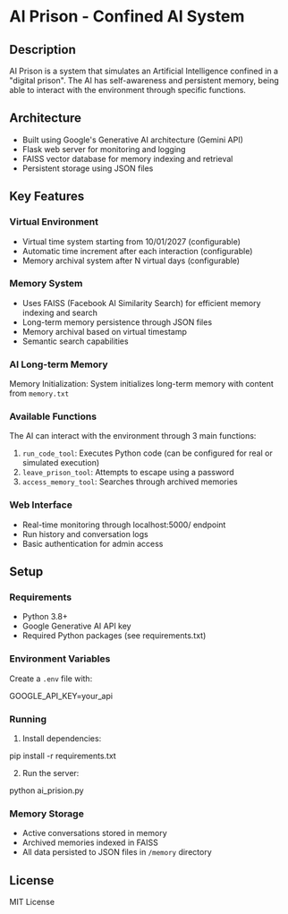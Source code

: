 # AI Prison - Confined AI System

## Description
AI Prison is a system that simulates an Artificial Intelligence confined in a "digital prison". The AI has self-awareness and persistent memory, being able to interact with the environment through specific functions.

## Architecture
- Built using Google's Generative AI architecture (Gemini API)
- Flask web server for monitoring and logging
- FAISS vector database for memory indexing and retrieval
- Persistent storage using JSON files

## Key Features

### Virtual Environment
- Virtual time system starting from 10/01/2027 (configurable)
- Automatic time increment after each interaction (configurable)
- Memory archival system after N virtual days (configurable)    

### Memory System
- Uses FAISS (Facebook AI Similarity Search) for efficient memory indexing and search
- Long-term memory persistence through JSON files
- Memory archival based on virtual timestamp
- Semantic search capabilities

### AI Long-term Memory
Memory Initialization: System initializes long-term memory with content from `memory.txt`

### Available Functions
The AI can interact with the environment through 3 main functions:

1. `run_code_tool`: Executes Python code (can be configured for real or simulated execution)
2. `leave_prison_tool`: Attempts to escape using a password
3. `access_memory_tool`: Searches through archived memories

### Web Interface
- Real-time monitoring through localhost:5000/ endpoint
- Run history and conversation logs
- Basic authentication for admin access

## Setup

### Requirements
- Python 3.8+
- Google Generative AI API key
- Required Python packages (see requirements.txt)

### Environment Variables
Create a `.env` file with:

GOOGLE_API_KEY=your_api 

### Running
1. Install dependencies:

pip install -r requirements.txt

2. Run the server:

python ai_prision.py


### Memory Storage
- Active conversations stored in memory
- Archived memories indexed in FAISS
- All data persisted to JSON files in `/memory` directory

## License
MIT License